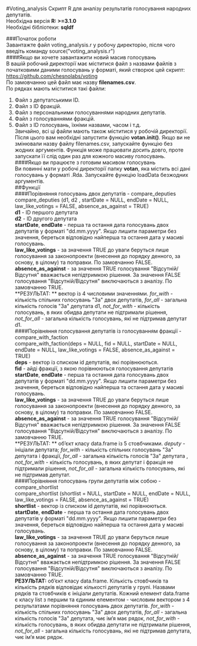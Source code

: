 #Voting_analysis
Скрипт R для аналізу результатів голосування народних депутатів.  
Необхідна версія **R: >=3.1.0**  
Необхідні бібліотеки: **sqldf**  

###Початок роботи  
Завантажте файл voting_analysis.r у робочу директорію, після чого введіть команду source("voting_analysis.r")  
####Якщо ви хочете завантажити новий масив голосувань  
В вашій робочий директорії має міститися файл з назвами файлів з початковими даними голосувань  у форматі, який створює цей скрипт:   
https://github.com/chesnolabs/voting  
По замовчанню цей файл має назву **filenames.csv**.   
По рядках мають міститися такі файли:  
1. Файл з депутатськими ID.  
2. Файл з ID фракцій.  
3. Файл з персональними голосуваннями народних депутатів.  
4. Файл з голосуваннями фракцій.  
5. Файл з ID голосувань, їхніми назвами, часом і т.д.  
Звичайно, всі ці файли мають також міститися у робочій директорії.  
Після цього вам необхідні запустити функцію **votan.init()**. Якщо ви не змінювали назву файлу filenames.csv, запускайте функцію без жодних аргументів. Функція може працювати досить довго, проте запускати її слід один раз для кожного масиву голосувань.  
####Якщо ви працюєте з готовим масивом голосувань  
Ви повинні мати у робочі директорії папку **votan**, яка містить всі дані голосувань у форматі .Rda. Запускайте функцію loadData безжодних аргументів.  
##Функції  
####Порівняння голосувань двох депутатів - compare_deputies  
compare_deputies (d1, d2 , startDate = NULL, endDate = NULL, law_like_votings = FALSE, absence_as_against = TRUE)  
**d1** - ID першого депутата  
**d2** - ID другого депутата  
**startDate**, **endDate** - перша та остання дата голосувань двох депутатів у форматі "dd.mm.yyyy". Якщо лишити параметри без значення, береться відповідно найперша та остання дата у масиві голосувань.   
**law_like_votings** - за значення TRUE до уваги беруться лише голосування за законопроекти (внесення до порядку денного, за основу, в цілому) та поправки. По замовчанню FALSE.  
**absence_as_against** - за значення TRUE голосування "Відсутній/Відсутня" вважається непідтримкою рішення. За значення FALSE голосування "Відсутній/Відсутня" виключаються з аналізу. По замовчанню TRUE.  
**РЕЗУЛЬТАТ: ** вектор із 4 числовими значеннями. *for_with* - кількість спільних голосувань "За" двох депутатів, *for_all* - загальна кількість голосів "За" депутата d1, *not_for_with* - кількість голосувань, в яких обидва депутати не підтримали рішення, *not_for_all* - загальна кількість голосувань, які не підтримав депутат d1.  
####Порівняння голосування депутатів із голосуванням фракції - compare_with_faction  
compare_with_faction(deps = NULL, fid = NULL, startDate = NULL, endDate = NULL, law_like_votings = FALSE, absence_as_against = TRUE)  
**deps** - вектор із списком id депутатів, які порівнюються.  
**fid** - айді фракції, з якою порівнюються голосування депутатів  
**startDate**, **endDate** - перша та остання дата голосувань двох депутатів у форматі "dd.mm.yyyy". Якщо лишити параметри без значення, береться відповідно найперша та остання дата у масиві голосувань.   
**law_like_votings** - за значення TRUE до уваги беруться лише голосування за законопроекти (внесення до порядку денного, за основу, в цілому) та поправки. По замовчанню FALSE.  
**absence_as_against** - за значення TRUE голосування "Відсутній/Відсутня" вважається непідтримкою рішення. За значення FALSE голосування "Відсутній/Відсутня" виключаються з аналізу. По замовчанню TRUE.  
**РЕЗУЛЬТАТ: ** об’єкт класу data.frame із 5 стовбчиками. *deputy* - ініціали депутата;  *for_with* - кількість спільних голосувань "За" депутата і фракції, *for_all* - загальна кількість голосів "За" депутата , *not_for_with* - кількість голосувань, в яких депутат і фракція не підтримали рішення, *not_for_all* - загальна кількість голосувань, які не підтримав депутат.  
####Порівняння голосувань групи депутатів між собою - compare_shortlist  
compare_shortlist (shortlist = NULL, startDate = NULL, endDate = NULL, law_like_votings = FALSE, absence_as_against = TRUE)  
**shortlist** - вектор із списком id депутатів, які порівнюються.  
**startDate**, **endDate** - перша та остання дата голосувань двох депутатів у форматі "dd.mm.yyyy". Якщо лишити параметри без значення, береться відповідно найперша та остання дата у масиві голосувань.  
**law_like_votings** - за значення TRUE до уваги беруться лише голосування за законопроекти (внесення до порядку денного, за основу, в цілому) та поправки. По замовчанню FALSE.  
**absence_as_against** - за значення TRUE голосування "Відсутній/Відсутня" вважається непідтримкою рішення. За значення FALSE голосування "Відсутній/Відсутня" виключаються з аналізу. По замовчанню TRUE.  
**РЕЗУЛЬТАТ:** об’єкт класу data.frame. Кількість стовбчиків та кількість рядків відповідає кількості депутатів у групі. Назвами рядків та стовбчиків є ініціали депутатів. Кожний елемент data.frame є класу list з першим та єдиним елементом - числовим вектором з 4 результатами порівняння голосувань двох депутатів.   *for_with* - кількість спільних голосувань "За" двох депутатів, *for_all* - загальна кількість голосів "За" депутата, чиє ім’я має рядок, *not_for_with* - кількість голосувань, в яких обидва депутати не підтримали рішення, *not_for_all* - загальна кількість голосувань, які не підтримав депутата, чиє ім’я має рядок.  
